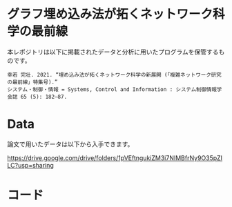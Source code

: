 # グラフ埋め込み法が拓くネットワーク科学の最前線

本レポジトリは以下に掲載されたデータと分析に用いたプログラムを保管するものです。

```
幸若 完壮. 2021. “埋め込み法が拓くネットワーク科学の新展開 (「複雑ネットワーク研究の最前線」特集号).” 
システム・制御・情報 = Systems, Control and Information : システム制御情報学会誌 65 (5): 182–87.
```

# Data

論文で用いたデータは以下から入手できます。

https://drive.google.com/drive/folders/1pVEftngukiZM3i7NIMBfrNy9O35pZILC?usp=sharing


# コード

